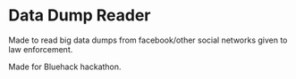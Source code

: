 # Data Dump Reader

Made to read big data dumps from facebook/other social networks given to law enforcement.

Made for Bluehack hackathon.
